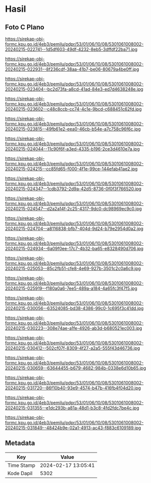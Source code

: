 # Hasil

## Foto C Plano

https://sirekap-obj-formc.kpu.go.id/4eb3/pemilu/pdpr/53/01/06/10/08/5301061008002-20240215-022741--1d5df603-49df-4232-8eb5-3dffdf22ba71.jpg

https://sirekap-obj-formc.kpu.go.id/4eb3/pemilu/pdpr/53/01/06/10/08/5301061008002-20240215-022931--8f236cdf-38aa-41b7-be06-80679a4be0ff.jpg

https://sirekap-obj-formc.kpu.go.id/4eb3/pemilu/pdpr/53/01/06/10/08/5301061008002-20240215-023404--bc2d73fa-a8cd-41ad-84e3-ed7d4638248e.jpg

https://sirekap-obj-formc.kpu.go.id/4eb3/pemilu/pdpr/53/01/06/10/08/5301061008002-20240215-023602--c48c8ccb-cc74-4c1e-9bcd-c688451c62fd.jpg

https://sirekap-obj-formc.kpu.go.id/4eb3/pemilu/pdpr/53/01/06/10/08/5301061008002-20240215-023815--49fb61e2-eea0-46cb-b54e-a7c758c96f6c.jpg

https://sirekap-obj-formc.kpu.go.id/4eb3/pemilu/pdpr/53/01/06/10/08/5301061008002-20240215-024044--11c90f6f-a3ed-4335-b196-2ce3d4610e7a.jpg

https://sirekap-obj-formc.kpu.go.id/4eb3/pemilu/pdpr/53/01/06/10/08/5301061008002-20240215-024215--cc85fd65-f000-4f1e-99ce-144efab41ae2.jpg

https://sirekap-obj-formc.kpu.go.id/4eb3/pemilu/pdpr/53/01/06/10/08/5301061008002-20240215-024347--1cdb3792-2d9a-42d5-8736-0f0f3f766520.jpg

https://sirekap-obj-formc.kpu.go.id/4eb3/pemilu/pdpr/53/01/06/10/08/5301061008002-20240215-024547--d2a2a14f-2c25-4317-9dc0-dc98969ec9c0.jpg

https://sirekap-obj-formc.kpu.go.id/4eb3/pemilu/pdpr/53/01/06/10/08/5301061008002-20240215-024704--a8116838-bfb7-404d-9d24-b79e2954d0a2.jpg

https://sirekap-obj-formc.kpu.go.id/4eb3/pemilu/pdpr/53/01/06/10/08/5301061008002-20240215-024934--6a09f0ee-17c7-4b32-ba65-e8328490d706.jpg

https://sirekap-obj-formc.kpu.go.id/4eb3/pemilu/pdpr/53/01/06/10/08/5301061008002-20240215-025053--85c2fb51-cfe8-4e69-927b-3501c2c0a6c9.jpg

https://sirekap-obj-formc.kpu.go.id/4eb3/pemilu/pdpr/53/01/06/10/08/5301061008002-20240215-025919--f180a0a6-7ee5-489a-a184-4a65fc3f47f5.jpg

https://sirekap-obj-formc.kpu.go.id/4eb3/pemilu/pdpr/53/01/06/10/08/5301061008002-20240215-030056--63524085-bd38-4386-99c0-1c695f3c41dd.jpg

https://sirekap-obj-formc.kpu.go.id/4eb3/pemilu/pdpr/53/01/06/10/08/5301061008002-20240215-030223--308e74ae-a1fe-4926-ab3d-b680521ec003.jpg

https://sirekap-obj-formc.kpu.go.id/4eb3/pemilu/pdpr/53/01/06/10/08/5301061008002-20240215-030412--502cf07f-8309-4f27-a2a5-555f43d46736.jpg

https://sirekap-obj-formc.kpu.go.id/4eb3/pemilu/pdpr/53/01/06/10/08/5301061008002-20240215-030659--63644455-b679-4682-984b-0338e6d10b65.jpg

https://sirekap-obj-formc.kpu.go.id/4eb3/pemilu/pdpr/53/01/06/10/08/5301061008002-20240215-031720--86f10b40-93e9-4574-b47b-416fb4f04d20.jpg

https://sirekap-obj-formc.kpu.go.id/4eb3/pemilu/pdpr/53/01/06/10/08/5301061008002-20240215-031355--e1dc293b-a81a-48d1-b3c8-4fd2fdc7be4c.jpg

https://sirekap-obj-formc.kpu.go.id/4eb3/pemilu/pdpr/53/01/06/10/08/5301061008002-20240215-031849--48424b9e-02a1-4913-ac43-f883c6109189.jpg


## Metadata

| Key        | Value               |
| ---------- | ------------------- |
| Time Stamp | 2024-02-17 13:05:41 |
| Kode Dapil | 5302                |



